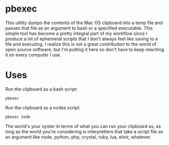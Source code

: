 # pbexec

This utility dumps the contents of the Mac OS clipboard into a temp file and passes that file as an argument to bash or a specified executable. This simple tool has become a pretty integral part of my workflow since I produce a lot of ephemeral scripts that I don't always feel like saving to a file and executing. I realize this is not a great contribution to the world of open source software, but I'm putting it here so don't have to keep rewriting it on every computer I use.

# Uses

Run the clipboard as a bash script:

```
pbexec
```

Run the clipboard as a nodes script:
```
pbexec node
```

The world's your oyster in terms of what you can run your clipboard as, as long as the world you're considering is interpretters that take a script file as an argument like node, python, php, crystal, ruby, lua, elixir, whatever.
